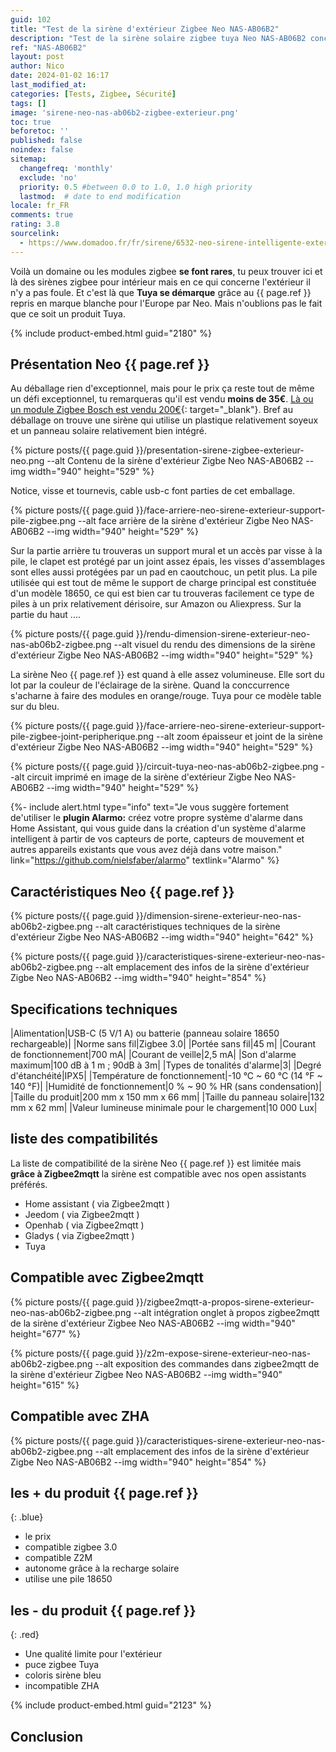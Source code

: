 ```yaml
---
guid: 102
title: "Test de la sirène d'extérieur Zigbee Neo NAS-AB06B2"
description: "Test de la sirène solaire zigbee tuya Neo NAS-AB06B2 conçue pour l'extérieur, dans home assistant à moins de 40€. Pour ce prix vaut-elle le coût ?"
ref: "NAS-AB06B2"
layout: post
author: Nico
date: 2024-01-02 16:17
last_modified_at: 
categories: [Tests, Zigbee, Sécurité]
tags: []
image: 'sirene-neo-nas-ab06b2-zigbee-exterieur.png'
toc: true
beforetoc: ''
published: false
noindex: false
sitemap:
  changefreq: 'monthly'
  exclude: 'no'
  priority: 0.5 #between 0.0 to 1.0, 1.0 high priority
  lastmod:  # date to end modification
locale: fr_FR
comments: true
rating: 3.8
sourcelink:
  - https://www.domadoo.fr/fr/sirene/6532-neo-sirene-intelligente-exterieure-zigbee-tuya-alimentation-5v1a-ou-batterie-panneau-solaire.html?domid=39
---
```


Voilà un domaine ou les modules zigbee **se font rares**, tu peux trouver ici et là des sirènes zigbee pour intérieur mais en ce qui concerne l'extérieur il n'y a pas foule. Et c'est là que **Tuya se démarque** grâce au {{ page.ref }} repris en marque blanche pour l'Europe par Neo. Mais n'oublions pas le fait que ce soit un produit Tuya.

{% include product-embed.html guid="2180" %}

## Présentation Neo {{ page.ref }}

Au déballage rien d'exceptionnel, mais pour le prix ça reste tout de même un défi exceptionnel, tu remarqueras qu'il est vendu **moins de 35€**. [Là ou un module Zigbee Bosch est vendu 200€](https://www.bosch-smarthome.com/fr/fr/service/assistance/aide-produit/aide-sirene-exterieure/){: target="_blank"}.
Bref au déballage on trouve une sirène qui utilise un plastique relativement soyeux et un panneau solaire relativement bien intégré. 

{% picture posts/{{ page.guid }}/presentation-sirene-zigbee-exterieur-neo.png --alt Contenu de la sirène d'extérieur Zigbe Neo NAS-AB06B2 --img width="940" height="529" %}

Notice, visse et tournevis, cable usb-c font parties de cet emballage.

{% picture posts/{{ page.guid }}/face-arriere-neo-sirene-exterieur-support-pile-zigbee.png --alt face arrière de la sirène d'extérieur Zigbe Neo NAS-AB06B2 --img width="940" height="529" %}

Sur la partie arrière tu trouveras un support mural et un accès par visse à la pile, le clapet est protégé par un joint assez épais, les visses d'assemblages sont elles aussi protégées par un pad en caoutchouc, un petit plus. La pile utilisée qui est tout de même le support de charge principal est constituée d'un modèle 18650, ce qui est bien car tu trouveras facilement ce type de piles à un prix relativement dérisoire, sur Amazon ou Aliexpress. Sur la partie du haut ....

{% picture posts/{{ page.guid }}/rendu-dimension-sirene-exterieur-neo-nas-ab06b2-zigbee.png --alt visuel du rendu des dimensions de la sirène d'extérieur Zigbe Neo NAS-AB06B2 --img width="940" height="529" %}

La sirène Neo {{ page.ref }} est quand à elle assez volumineuse. Elle sort du lot par la couleur de l'éclairage de la sirène. Quand la conccurrence s'acharne à faire des modules en orange/rouge. Tuya pour ce modèle table sur du bleu.

{% picture posts/{{ page.guid }}/face-arriere-neo-sirene-exterieur-support-pile-zigbee-joint-peripherique.png --alt zoom épaisseur et joint de la sirène d'extérieur Zigbe Neo NAS-AB06B2 --img width="940" height="529" %}

{% picture posts/{{ page.guid }}/circuit-tuya-neo-nas-ab06b2-zigbee.png --alt circuit imprimé en image de la sirène d'extérieur Zigbe Neo NAS-AB06B2 --img width="940" height="529" %}

{%- include alert.html type="info" text="Je vous suggère fortement de'utiliser le <b>plugin Alarmo:</b> créez votre propre système d'alarme dans Home Assistant, qui vous guide dans la création d'un système d'alarme intelligent à partir de vos capteurs de porte, capteurs de mouvement et autres appareils existants que vous avez déjà dans votre maison." link="https://github.com/nielsfaber/alarmo" textlink="Alarmo" %}

## Caractéristiques Neo {{ page.ref }}

{% picture posts/{{ page.guid }}/dimension-sirene-exterieur-neo-nas-ab06b2-zigbee.png --alt caractéristiques techniques de la sirène d'extérieur Zigbe Neo NAS-AB06B2 --img width="940" height="642" %}

{% picture posts/{{ page.guid }}/caracteristiques-sirene-exterieur-neo-nas-ab06b2-zigbee.png --alt emplacement des infos de la sirène d'extérieur Zigbe Neo NAS-AB06B2 --img width="940" height="854" %}


## Specifications techniques

|Alimentation|USB-C (5 V/1 A) ou batterie (panneau solaire 18650 rechargeable)|
|Norme sans fil|Zigbee 3.0|
|Portée sans fil|45 m|
|Courant de fonctionnement|700 mA|
|Courant de veille|2,5 mA|
|Son d'alarme maximum|100 dB à 1 m ; 90dB à 3m|
|Types de tonalités d'alarme|3|
|Degré d'étanchéité|IPX5|
|Température de fonctionnement|-10 °C ~ 60 °C (14 °F ~ 140 °F)|
|Humidité de fonctionnement|0 % ~ 90 % HR (sans condensation)|
|Taille du produit|200 mm x 150 mm x 66 mm|
|Taille du panneau solaire|132 mm x 62 mm|
|Valeur lumineuse minimale pour le chargement|10 000 Lux|

## liste des compatibilités

La liste de compatibilité de la sirène Neo {{ page.ref }} est limitée mais **grâce à Zigbee2mqtt** la sirène est compatible avec nos open assistants préférés.

- Home assistant ( via Zigbee2mqtt )
- Jeedom ( via Zigbee2mqtt )
- Openhab ( via Zigbee2mqtt )
- Gladys ( via Zigbee2mqtt )
- Tuya

## Compatible avec Zigbee2mqtt

{% picture posts/{{ page.guid }}/zigbee2mqtt-a-propos-sirene-exterieur-neo-nas-ab06b2-zigbee.png --alt intégration onglet à propos zigbee2mqtt de la sirène d'extérieur Zigbee Neo NAS-AB06B2 --img width="940" height="677" %}

{% picture posts/{{ page.guid }}/z2m-expose-sirene-exterieur-neo-nas-ab06b2-zigbee.png --alt exposition des commandes dans zigbee2mqtt de la sirène d'extérieur Zigbee Neo NAS-AB06B2 --img width="940" height="615" %}

## Compatible avec ZHA

{% picture posts/{{ page.guid }}/caracteristiques-sirene-exterieur-neo-nas-ab06b2-zigbee.png --alt emplacement des infos de la sirène d'extérieur Zigbe Neo NAS-AB06B2 --img width="940" height="854" %}

## **les + du produit** {{ page.ref }}
{: .blue}

- le prix
- compatible zigbee 3.0
- compatible Z2M
- autonome grâce à la recharge solaire
- utilise une pile 18650


## **les - du produit** {{ page.ref }}
{: .red}

- Une qualité limite pour l'extérieur
- puce zigbee Tuya
- coloris sirène bleu
- incompatible ZHA

{% include product-embed.html guid="2123" %}

## Conclusion
